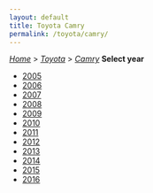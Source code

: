 ```yaml
---
layout: default
title: Toyota Camry
permalink: /toyota/camry/
---
```

[*Home*](/) > [*Toyota*](/toyota/) > [*Camry*](/toyota/camry/)
**Select year**
- [2005](/toyota/camry/2005/)
- [2006](/toyota/camry/2006/)
- [2007](/toyota/camry/2007/)
- [2008](/toyota/camry/2008/)
- [2009](/toyota/camry/2009/)
- [2010](/toyota/camry/2010/)
- [2011](/toyota/camry/2011/)
- [2012](/toyota/camry/2012/)
- [2013](/toyota/camry/2013/)
- [2014](/toyota/camry/2014/)
- [2015](/toyota/camry/2015/)
- [2016](/toyota/camry/2016/)